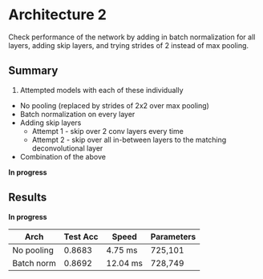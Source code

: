 # Architecture 2
Check performance of the network by adding in batch normalization for all layers, adding skip layers, and trying strides of 2 instead of max pooling.

## Summary
1. Attempted models with each of these individually
  - No pooling (replaced by strides of 2x2 over max pooling)
  - Batch normalization on every layer
  - Adding skip layers
    - Attempt 1 - skip over 2 conv layers every time
    - Attempt 2 - skip over all in-between layers to the matching deconvolutional layer
  - Combination of the above

**In progress**

## Results

**In progress**

Arch | Test Acc | Speed | Parameters
--- | --- | --- | ---
No pooling | 0.8683 | 4.75 ms | 725,101
Batch norm | 0.8692 | 12.04 ms | 728,749